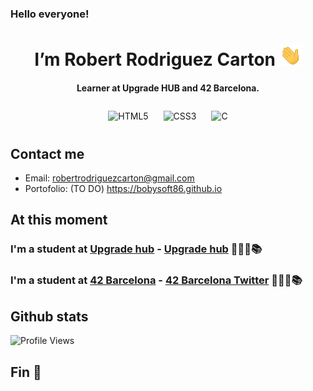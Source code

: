 ### Hello everyone! 

<div align="center">
<h1 align="center">I’m Robert Rodriguez Carton <img width="35" src="https://github.com/1999AZZAR/1999AZZAR/blob/main/resources/img/waving.gif"></h1>
<h4 align="center"> Learner at Upgrade HUB and  42 Barcelona.</h4>
<img style="margin: 10px" src="https://profilinator.rishav.dev/skills-assets/html5-original-wordmark.svg" alt="HTML5" height="40" /> <img style="margin: 10px" src="https://profilinator.rishav.dev/skills-assets/css3-original-wordmark.svg" alt="CSS3" height="40" />  <img style="margin: 10px" src="https://profilinator.rishav.dev/skills-assets/c-original.svg" alt="C" height="40" />
</div>


## Contact me

* Email:      robertrodriguezcarton@gmail.com
* Portofolio: (TO DO) https://bobysoft86.github.io

## At this moment
### I'm a student at [Upgrade hub](https://www.upgrade-hub.com/) - [Upgrade hub](https://www.upgrade-hub.com/) 👨🏻‍💻📚
### I'm a student at [42 Barcelona](https://www.42barcelona.com/es/) - [42 Barcelona Twitter](https://twitter.com/42BarcelonaFTef) 👨🏻‍💻📚




## Github stats

![Profile Views](https://komarev.com/ghpvc/?username=bobysoft86)

## Fin 🥔
